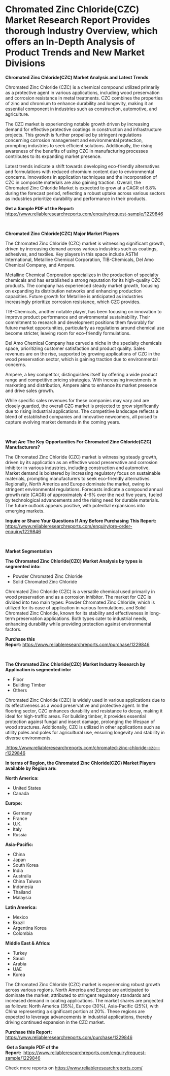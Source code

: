 <p><h1>Chromated Zinc Chloride(CZC) Market Research Report Provides thorough Industry Overview, which offers an In-Depth Analysis of Product Trends and New Market Divisions</h1></p><p><strong>Chromated Zinc Chloride(CZC) Market Analysis and Latest Trends</strong></p>
<p><p>Chromated Zinc Chloride (CZC) is a chemical compound utilized primarily as a protective agent in various applications, including wood preservation and corrosion resistance in metal treatments. CZC combines the properties of zinc and chromium to enhance durability and longevity, making it an essential component in industries such as construction, automotive, and agriculture.</p><p>The CZC market is experiencing notable growth driven by increasing demand for effective protective coatings in construction and infrastructure projects. This growth is further propelled by stringent regulations concerning corrosion management and environmental protection, prompting industries to seek efficient solutions. Additionally, the rising awareness of the benefits of using CZC in manufacturing processes contributes to its expanding market presence.</p><p>Latest trends indicate a shift towards developing eco-friendly alternatives and formulations with reduced chromium content due to environmental concerns. Innovations in application techniques and the incorporation of CZC in composite materials are also gaining traction. Overall, the Chromated Zinc Chloride Market is expected to grow at a CAGR of 6.8% during the forecast period, reflecting a robust uptake across various sectors as industries prioritize durability and performance in their products.</p></p>
<p><strong>Get a Sample PDF of the Report:&nbsp;</strong> <a href="https://www.reliableresearchreports.com/enquiry/request-sample/1229846?utm_campaign=2743&utm_medium=2&utm_source=Github&utm_content=ia&utm_term=03042025&utm_id=chromated-zinc-chlorideczc">https://www.reliableresearchreports.com/enquiry/request-sample/1229846</a></p>
<p>&nbsp;</p>
<p><strong>Chromated Zinc Chloride(CZC) Major Market Players</strong></p>
<p><p>The Chromated Zinc Chloride (CZC) market is witnessing significant growth, driven by increasing demand across various industries such as coatings, adhesives, and textiles. Key players in this space include ASTM International, Metalline Chemical Corporation, TIB-Chemicals, Del Amo Chemical Company, and Ampere. </p><p>Metalline Chemical Corporation specializes in the production of specialty chemicals and has established a strong reputation for its high-quality CZC products. The company has experienced steady market growth, focusing on expanding its distribution networks and enhancing production capacities. Future growth for Metalline is anticipated as industries increasingly prioritize corrosion resistance, which CZC provides.</p><p>TIB-Chemicals, another notable player, has been focusing on innovation to improve product performance and environmental sustainability. Their commitment to research and development positions them favorably for future market opportunities, particularly as regulations around chemical use become stricter, leaving room for eco-friendly formulations.</p><p>Del Amo Chemical Company has carved a niche in the specialty chemicals space, prioritizing customer satisfaction and product quality. Sales revenues are on the rise, supported by growing applications of CZC in the wood preservation sector, which is gaining traction due to environmental concerns.</p><p>Ampere, a key competitor, distinguishes itself by offering a wide product range and competitive pricing strategies. With increasing investments in marketing and distribution, Ampere aims to enhance its market presence and drive sales growth.</p><p>While specific sales revenues for these companies may vary and are closely guarded, the overall CZC market is projected to grow significantly due to rising industrial applications. The competitive landscape reflects a blend of established companies and innovative newcomers, all poised to capture evolving market demands in the coming years.</p></p>
<p>&nbsp;</p>
<p><strong>What Are The Key Opportunities For Chromated Zinc Chloride(CZC) Manufacturers?</strong></p>
<p><p>The Chromated Zinc Chloride (CZC) market is witnessing steady growth, driven by its application as an effective wood preservative and corrosion inhibitor in various industries, including construction and automotive. Market demand is bolstered by increasing regulatory focus on sustainable materials, prompting manufacturers to seek eco-friendly alternatives. Regionally, North America and Europe dominate the market, owing to stringent environmental regulations. Forecasts indicate a compound annual growth rate (CAGR) of approximately 4-6% over the next five years, fueled by technological advancements and the rising need for durable materials. The future outlook appears positive, with potential expansions into emerging markets.</p></p>
<p><strong>Inquire or Share Your Questions If Any Before Purchasing This Report:</strong> <a href="https://www.reliableresearchreports.com/enquiry/pre-order-enquiry/1229846?utm_campaign=2743&utm_medium=2&utm_source=Github&utm_content=ia&utm_term=03042025&utm_id=chromated-zinc-chlorideczc">https://www.reliableresearchreports.com/enquiry/pre-order-enquiry/1229846</a></p>
<p>&nbsp;</p>
<p><strong>Market Segmentation</strong></p>
<p><strong>The Chromated Zinc Chloride(CZC) Market Analysis by types is segmented into:</strong></p>
<p><ul><li>Powder Chromated Zinc Chloride</li><li>Solid Chromated Zinc Chloride</li></ul></p>
<p><p>Chromated Zinc Chloride (CZC) is a versatile chemical used primarily in wood preservation and as a corrosion inhibitor. The market for CZC is divided into two main types: Powder Chromated Zinc Chloride, which is utilized for its ease of application in various formulations, and Solid Chromated Zinc Chloride, known for its stability and effectiveness in long-term preservation applications. Both types cater to industrial needs, enhancing durability while providing protection against environmental factors.</p></p>
<p><strong>Purchase this Report:&nbsp;</strong><a href="https://www.reliableresearchreports.com/purchase/1229846?utm_campaign=2743&utm_medium=2&utm_source=Github&utm_content=ia&utm_term=03042025&utm_id=chromated-zinc-chlorideczc">https://www.reliableresearchreports.com/purchase/1229846</a></p>
<p>&nbsp;</p>
<p><strong>The Chromated Zinc Chloride(CZC) Market Industry Research by Application is segmented into:</strong></p>
<p><ul><li>Floor</li><li>Building Timber</li><li>Others</li></ul></p>
<p><p>Chromated Zinc Chloride (CZC) is widely used in various applications due to its effectiveness as a wood preservative and protective agent. In the flooring sector, CZC enhances durability and resistance to decay, making it ideal for high-traffic areas. For building timber, it provides essential protection against fungal and insect damage, prolonging the lifespan of wood structures. Additionally, CZC is utilized in other applications such as utility poles and poles for agricultural use, ensuring longevity and stability in diverse environments.</p></p>
<p><a href="https://www.reliableresearchreports.com/chromated-zinc-chloride-czc--r1229846?utm_campaign=2743&utm_medium=2&utm_source=Github&utm_content=ia&utm_term=03042025&utm_id=chromated-zinc-chlorideczc">&nbsp;https://www.reliableresearchreports.com/chromated-zinc-chloride-czc--r1229846</a></p>
<p><strong>In terms of Region, the Chromated Zinc Chloride(CZC) Market Players available by Region are:</strong></p>
<p>
    <p> <strong> North America: </strong>
        <ul>
            <li>United States</li>
            <li>Canada</li>
        </ul>
        </p> 
    <p> <strong> Europe: </strong>
        <ul>
            <li>Germany</li>
            <li>France</li>
            <li>U.K.</li>
            <li>Italy</li>
            <li>Russia</li>
        </ul>
        </p> 
    <p> <strong> Asia-Pacific: </strong>
        <ul>
            <li>China</li>
            <li>Japan</li>
            <li>South Korea</li>
            <li>India</li>
            <li>Australia</li>
            <li>China Taiwan</li>
            <li>Indonesia</li>
            <li>Thailand</li>
            <li>Malaysia</li>
        </ul>
        </p> 
    <p> <strong> Latin America: </strong>
        <ul>
            <li>Mexico</li>
            <li>Brazil</li>
            <li>Argentina Korea</li>
            <li>Colombia</li>
        </ul>
        </p> 
    <p> <strong> Middle East & Africa: </strong>
        <ul>
            <li>Turkey</li>
            <li>Saudi</li>
            <li>Arabia</li>
            <li>UAE</li>
            <li>Korea</li>
        </ul>
    </p>
    </p>
<p><p>The Chromated Zinc Chloride (CZC) market is experiencing robust growth across various regions. North America and Europe are anticipated to dominate the market, attributed to stringent regulatory standards and increased demand in coating applications. The market shares are projected as follows: North America (35%), Europe (30%), Asia-Pacific (25%), with China representing a significant portion at 20%. These regions are expected to leverage advancements in industrial applications, thereby driving continued expansion in the CZC market.</p></p>
<p><strong>Purchase this Report: </strong><a href="https://www.reliableresearchreports.com/purchase/1229846?utm_campaign=2743&utm_medium=2&utm_source=Github&utm_content=ia&utm_term=03042025&utm_id=chromated-zinc-chlorideczc">https://www.reliableresearchreports.com/purchase/1229846</a></p>
<p>&nbsp;<strong>Get a Sample PDF of the Report:&nbsp;&nbsp;</strong><a href="https://www.reliableresearchreports.com/enquiry/request-sample/1229846?utm_campaign=2743&utm_medium=2&utm_source=Github&utm_content=ia&utm_term=03042025&utm_id=chromated-zinc-chlorideczc">https://www.reliableresearchreports.com/enquiry/request-sample/1229846</a></p>
<p><strong></strong></p>
<p>Check more reports on <a href="https://www.reliableresearchreports.com/?utm_campaign=2743&utm_medium=2&utm_source=Github&utm_content=ia&utm_term=03042025&utm_id=chromated-zinc-chlorideczc">https://www.reliableresearchreports.com/</a></p>